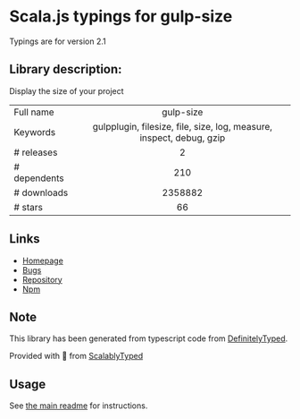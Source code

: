
# Scala.js typings for gulp-size

Typings are for version 2.1

## Library description:
Display the size of your project

|                    |                 |
| ------------------ | :-------------: |
| Full name          | gulp-size |
| Keywords           | gulpplugin, filesize, file, size, log, measure, inspect, debug, gzip |
| # releases         | 2 |
| # dependents       | 210 |
| # downloads        | 2358882 |
| # stars            | 66 |

## Links
- [Homepage](https://github.com/sindresorhus/gulp-size#readme)
- [Bugs](https://github.com/sindresorhus/gulp-size/issues)
- [Repository](https://github.com/sindresorhus/gulp-size)
- [Npm](https://www.npmjs.com/package/gulp-size)
    


## Note
This library has been generated from typescript code from [DefinitelyTyped](https://definitelytyped.org).

Provided with :purple_heart: from [ScalablyTyped](https://github.com/oyvindberg/ScalablyTyped)

## Usage
See [the main readme](../../readme.md) for instructions.


